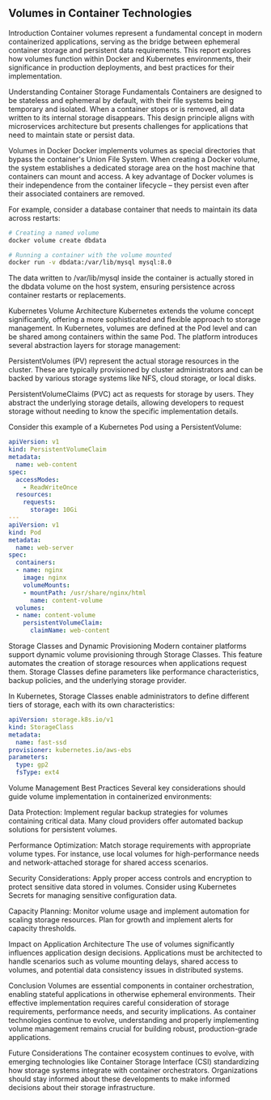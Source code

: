 ## Volumes in Container Technologies

Introduction
Container volumes represent a fundamental concept in modern containerized applications, serving as the bridge between ephemeral container storage and persistent data requirements. This report explores how volumes function within Docker and Kubernetes environments, their significance in production deployments, and best practices for their implementation.

Understanding Container Storage Fundamentals
Containers are designed to be stateless and ephemeral by default, with their file systems being temporary and isolated. When a container stops or is removed, all data written to its internal storage disappears. This design principle aligns with microservices architecture but presents challenges for applications that need to maintain state or persist data.

Volumes in Docker
Docker implements volumes as special directories that bypass the container's Union File System. When creating a Docker volume, the system establishes a dedicated storage area on the host machine that containers can mount and access. A key advantage of Docker volumes is their independence from the container lifecycle – they persist even after their associated containers are removed.

For example, consider a database container that needs to maintain its data across restarts:

```bash
# Creating a named volume
docker volume create dbdata

# Running a container with the volume mounted
docker run -v dbdata:/var/lib/mysql mysql:8.0
```

The data written to /var/lib/mysql inside the container is actually stored in the dbdata volume on the host system, ensuring persistence across container restarts or replacements.

Kubernetes Volume Architecture
Kubernetes extends the volume concept significantly, offering a more sophisticated and flexible approach to storage management. In Kubernetes, volumes are defined at the Pod level and can be shared among containers within the same Pod. The platform introduces several abstraction layers for storage management:

PersistentVolumes (PV) represent the actual storage resources in the cluster. These are typically provisioned by cluster administrators and can be backed by various storage systems like NFS, cloud storage, or local disks.

PersistentVolumeClaims (PVC) act as requests for storage by users. They abstract the underlying storage details, allowing developers to request storage without needing to know the specific implementation details.

Consider this example of a Kubernetes Pod using a PersistentVolume:

```yaml
apiVersion: v1
kind: PersistentVolumeClaim
metadata:
  name: web-content
spec:
  accessModes:
    - ReadWriteOnce
  resources:
    requests:
      storage: 10Gi
---
apiVersion: v1
kind: Pod
metadata:
  name: web-server
spec:
  containers:
  - name: nginx
    image: nginx
    volumeMounts:
    - mountPath: /usr/share/nginx/html
      name: content-volume
  volumes:
  - name: content-volume
    persistentVolumeClaim:
      claimName: web-content
```

Storage Classes and Dynamic Provisioning
Modern container platforms support dynamic volume provisioning through Storage Classes. This feature automates the creation of storage resources when applications request them. Storage Classes define parameters like performance characteristics, backup policies, and the underlying storage provider.

In Kubernetes, Storage Classes enable administrators to define different tiers of storage, each with its own characteristics:

```yaml
apiVersion: storage.k8s.io/v1
kind: StorageClass
metadata:
  name: fast-ssd
provisioner: kubernetes.io/aws-ebs
parameters:
  type: gp2
  fsType: ext4
```

Volume Management Best Practices
Several key considerations should guide volume implementation in containerized environments:

Data Protection: Implement regular backup strategies for volumes containing critical data. Many cloud providers offer automated backup solutions for persistent volumes.

Performance Optimization: Match storage requirements with appropriate volume types. For instance, use local volumes for high-performance needs and network-attached storage for shared access scenarios.

Security Considerations: Apply proper access controls and encryption to protect sensitive data stored in volumes. Consider using Kubernetes Secrets for managing sensitive configuration data.

Capacity Planning: Monitor volume usage and implement automation for scaling storage resources. Plan for growth and implement alerts for capacity thresholds.

Impact on Application Architecture
The use of volumes significantly influences application design decisions. Applications must be architected to handle scenarios such as volume mounting delays, shared access to volumes, and potential data consistency issues in distributed systems.

Conclusion
Volumes are essential components in container orchestration, enabling stateful applications in otherwise ephemeral environments. Their effective implementation requires careful consideration of storage requirements, performance needs, and security implications. As container technologies continue to evolve, understanding and properly implementing volume management remains crucial for building robust, production-grade applications.

Future Considerations
The container ecosystem continues to evolve, with emerging technologies like Container Storage Interface (CSI) standardizing how storage systems integrate with container orchestrators. Organizations should stay informed about these developments to make informed decisions about their storage infrastructure.
